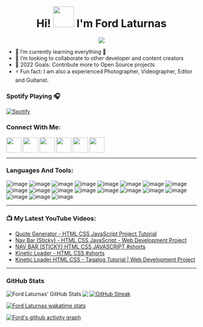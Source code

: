 <h1 align="center">Hi! <img src="https://github.com/mitul3737/mitul3737/blob/main/Wave.gif" height="55px" width="55px"> I'm Ford Laturnas</h1>

<!-- Typing SVG by DenverCoder1 - https://github.com/DenverCoder1/readme-typing-svg -->
<p align="center">
<!--   <a href="https://github.com/DenverCoder1/readme-typing-svg"> -->
    <img src="https://readme-typing-svg.herokuapp.com?color=E22FE4&width=380&height=45&lines=Open-Source+Enthusiast;Learning+In+Public;Empowering+Others;Nice+To+Meet+You+...&center=true"></a>

</p>


- 🌱 I’m currently learning everything 🤣
- 👯 I’m looking to collaborate to other developer and content creators
- 🥅 2022 Goals: Contribute more to Open Source projects
- ⚡ Fun fact: I am also a experienced Photographer, Videographer, Editor and Guitarist.

### Spotify Playing 🎧
[![Spotify](https://novatorem-fordlaturnas.vercel.app/api/spotify)](https://open.spotify.com/user/31of4h6g5k4qr4jaebb3q3lgyrjm)


### Connect With Me:

<p  align="left">
<a  href="https://www.linkedin.com/in/fordlaturnas/"  target="_blank">
<img  align="center"  src="https://img.icons8.com/doodle/2x/linkedin.png" height="40"  width="40"  /></a>
    
<a href="https://www.youtube.com/ezkowd" target="_blank">
<img  align="center"  src="https://img.icons8.com/doodle/2x/youtube.png"  height="40"  width="40"  /></a>
    
 <a href="https://fordlaturnas.netlify.app/" target="_blank">
<img  align="center"  src="https://img.icons8.com/doodle/2x/globe.png"  height="40"  width="40"  /></a> 
    
<a href="https://vimeo.com/showcase/8848805" target="_blank">
<img  align="center"  src="https://img.icons8.com/doodle/2x/vimeo.png"  height="40"  width="40"  /></a>
  
<a href="https://www.instagram.com/fordlaturnas/" target="_blank">
<img  align="center"  src="https://img.icons8.com/doodle/2x/instagram.png"  height="40"  width="40"  /></a>

 <a href="mailto:fordlaturnas1209@gmail.com" target="_blank">
<img  align="center"  src="https://img.icons8.com/doodle/2x/gmail.png"  height="40"  width="40"  /></a>
    
----

    
### Languages And Tools:
    
![image](https://img.shields.io/badge/HTML5-E34F26?style=for-the-badge&logo=html5&logoColor=white)
![image](https://img.shields.io/badge/CSS3-1572B6?style=for-the-badge&logo=css3&logoColor=white)
![image](https://img.shields.io/badge/JavaScript-323330?style=for-the-badge&logo=javascript&logoColor=F7DF1E)
![image](https://img.shields.io/badge/React-20232A?style=for-the-badge&logo=react&logoColor=61DAFB)
![image](https://img.shields.io/badge/Node.js-339933?style=for-the-badge&logo=nodedotjs&logoColor=white)
![image](https://img.shields.io/badge/Express.js-000000?style=for-the-badge&logo=express&logoColor=white)
![image](https://img.shields.io/badge/MongoDB-4EA94B?style=for-the-badge&logo=mongodb&logoColor=white)
![image](https://img.shields.io/badge/PostgreSQL-316192?style=for-the-badge&logo=postgresql&logoColor=white)
![image](https://img.shields.io/badge/npm-CB3837?style=for-the-badge&logo=npm&logoColor=white) 
![image](https://img.shields.io/badge/Visual_Studio_Code-0078D4?style=for-the-badge&logo=visual%20studio%20code&logoColor=white)
![image](https://img.shields.io/badge/GitHub-100000?style=for-the-badge&logo=github&logoColor=white)
![image](https://img.shields.io/badge/windows%20terminal-4D4D4D?style=for-the-badge&logo=windows%20terminal&logoColor=white)
![image](https://img.shields.io/badge/powershell-5391FE?style=for-the-badge&logo=powershell&logoColor=white)
![image](https://img.shields.io/badge/Vercel-000000?style=for-the-badge&logo=vercel&logoColor=white)
![image](https://img.shields.io/badge/Netlify-00C7B7?style=for-the-badge&logo=netlify&logoColor=white)
![image](https://img.shields.io/badge/Heroku-430098?style=for-the-badge&logo=heroku&logoColor=white)
![image](https://img.shields.io/badge/Adobe%20Premiere%20Pro-9999FF?style=for-the-badge&logo=Adobe%20Premiere%20Pro&logoColor=white)
![image](https://img.shields.io/badge/Adobe%20Photoshop-31A8FF?style=for-the-badge&logo=Adobe%20Photoshop&logoColor=black)
![image](https://img.shields.io/badge/Adobe%20Lightroom-31A8FF?style=for-the-badge&logo=Adobe%20Lightroom&logoColor=white)
    
----

### 📺 My Latest YouTube Videos:
<!-- YOUTUBE:START -->
- [Quote Generator - HTML CSS JavaScript Project Tutorial](https://www.youtube.com/watch?v=_zThjkoMS74)
- [Nav Bar &lpar;Sticky&rpar; - HTML CSS JavaScript - Web Development Project](https://www.youtube.com/watch?v=axckUpZOMhc)
- [NAV BAR &lpar;STICKY&rpar; HTML CSS JAVASCRIPT #shorts](https://www.youtube.com/watch?v=TkLXU-XPAto)
- [Kinetic Loader - HTML CSS  #shorts](https://www.youtube.com/watch?v=ToDuC7qjZLg)
- [Kinetic Loader HTML CSS - Tagalog Tutorial | Web Development Project](https://www.youtube.com/watch?v=MxqIm9iTEb0)
<!-- YOUTUBE:END -->

---

### GitHub Stats

  <img align="left" alt="Ford Laturnas' GitHub Stats" src="https://github-readme-stats-mocha-three-63.vercel.app/api?username=fordlaturnas&show_icons=true&hide_border=true&theme=cobalt" />
 
 <a href="https://github.com/anuraghazra/github-readme-stats">
  <img align="left" src="https://github-readme-stats.vercel.app/api/top-langs/?username=fordlaturnas&layout=compact&hide_border=false" />
 </a>


[![GitHub Streak](https://github-readme-streak-stats.herokuapp.com/?user=fordlaturnas&theme=dark)](https://git.io/streak-stats)

[![Ford Laturnas wakatime stats](https://github-readme-stats.vercel.app/api/wakatime?username=@fordlaturnas335&hide_border=true)](https://github.com/anuraghazra/github-readme-stats)



[![Ford's github activity graph](https://activity-graph.herokuapp.com/graph?username=fordlaturnas&bg_color=242C33&color=b2cde6&line=9FCCFF&point=F87683&area=true&hide_border=true&custom_title=Ford%20Laturnas'%20Contribution%20Graph)](https://github.com/ashutosh00710/github-readme-activity-graph)
 
 <!--[Ford Laturnas GitHub activity graph](https://activity-graph.herokuapp.com/graph?username=fordlaturnas&theme=xcode)>
